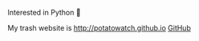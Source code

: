 Interested in Python 🐍

My trash website is http://potatowatch.github.io
[GitHub](http://potatowatch.github.io)
